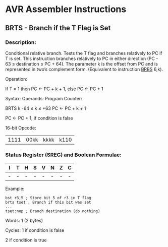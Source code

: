 AVR Assembler Instructions
==========================

BRTS - Branch if the T Flag is Set
----------------------------------

### <a href="" id="N13CE4"></a> Description:

Conditional relative branch. Tests the T flag and branches relatively to PC if T is set. This instruction branches relatively to PC in either direction (PC - 63 ≤ destination ≤ PC + 64). The parameter k is the offset from PC and is represented in two’s complement form. (Equivalent to instruction <a href="avrassembler.wb_BRBS.html" class="xref" title="BRBS - Branch if Bit in SREG is Set">BRBS</a> 6,k).

Operation:

If T = 1 then PC ← PC + k + 1, else PC ← PC + 1

Syntax: Operands: Program Counter:

BRTS k -64 ≤ k ≤ +63 PC ← PC + k + 1

PC ← PC + 1, if condition is false

16-bit Opcode:

|      |      |      |      |
|------|------|------|------|
| 1111 | 00kk | kkkk | k110 |

### <a href="" id="N13D1D"></a> Status Register (SREG) and Boolean Formulae:

| I   | T   | H   | S   | V   | N   | Z   | C   |
|-----|-----|-----|-----|-----|-----|-----|-----|
| -   | -   | -   | -   | -   | -   | -   | -   |

Example:

``` programlisting
bst r3,5 ; Store bit 5 of r3 in T flag
brts tset ; Branch if this bit was set
...
tset:nop ; Branch destination (do nothing)
```

Words: 1 (2 bytes)

Cycles: 1 if condition is false

2 if condition is true
